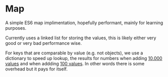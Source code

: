 Map
====

A simple ES6 map implimentation, hopefully performant, mainly for learning purposes.

Currently uses a linked list for storing the values, this is likely either very good or very bad performance wise.

For keys that are comparable by value (e.g. not objects), we use a dictionary to speed up lookup, the results for numbers when adding [10,000 values](http://jsperf.com/maps-and-stuff) and when addding [100 values](http://jsperf.com/maps-and-stuff/2).  In other words there is some overhead but it pays for itself.